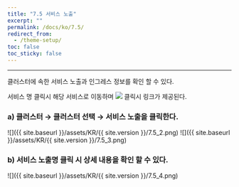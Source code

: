 ```yaml
---
title: "7.5 서비스 노출"
excerpt: ""
permalink: /docs/ko/7.5/
redirect_from:
  - /theme-setup/
toc: false
toc_sticky: false
---
```


---

클러스터에 속한 서비스 노출과 인그레스 정보를 확인 할 수 있다.

서비스 명 클릭시 해당 서비스로 이동하며 ![]({{site.baseurl}}/assets/KR/{{site.version}}/7.5_1.png) 클릭시 링크가 제공된다.

### a\) 클러스터 → 클러스터 선택 → 서비스 노출을 클릭한다.
![]({{ site.baseurl }}/assets/KR/{{ site.version }}/7.5_2.png)
![]({{ site.baseurl }}/assets/KR/{{ site.version }}/7.5_3.png)

### b\) 서비스 노출명 클릭 시 상세 내용을 확인 할 수 있다.
![]({{ site.baseurl }}/assets/KR/{{ site.version }}/7.5_4.png)

